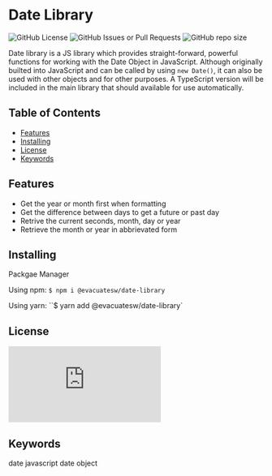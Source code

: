 # Date Library
![GitHub License](https://img.shields.io/badge/license-MIT-blue)
![GitHub Issues or Pull Requests](https://img.shields.io/github/issues/el634dev/date-library)
![GitHub repo size](https://img.shields.io/github/repo-size/el634dev/date-library)

Date library is a JS library which provides straight-forward, powerful functions for working with the Date Object in JavaScript. Although originally builted into JavaScript and can be called by using `new Date()`, it can also be used with other objects and for other purposes. A TypeScript version will be included in the main library that should available for use automatically.

<!-- Table of Contents -->
## Table of Contents
* [Features](#features)
* [Installing](#installing)
* [License](#license)
* [Keywords](#keywords)

## Features
- Get the year or month first when formatting
- Get the difference between days to get a future or past day
- Retrive the current seconds, month, day or year
- Retrieve the month or year in abbrievated form

## Installing
Packgae Manager

Using npm:
`$ npm i @evacuatesw/date-library`

Using yarn:
``$ yarn add @evacuatesw/date-library`

## License
![MIT](https://github.com/el634dev/date-library/blob/main/LICENSE.txt)

## Keywords
date javascript date object